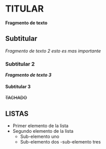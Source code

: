 ﻿# TITULAR
**Fragmento de texto**

## Subtitular
*Fragmento de texto 2 esto es mas importante*

### Subtitular 2
***Fragmento de texto 3***

#### Subtitular 3
~~TACHADO~~

## LISTAS
- Primer elemento de la lista
- Segundo elemento de la lista
    - Sub-elemento uno
    - Sub-elemento dos
    -sub-elemento tres